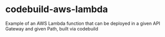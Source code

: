 # codebuild-aws-lambda
Example of an AWS Lambda function that can be deployed in a given API Gateway and given Path, built via codebuild
